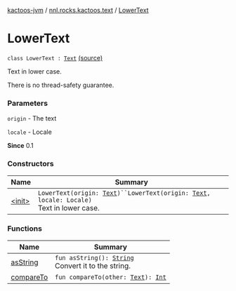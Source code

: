 [kactoos-jvm](../../index.md) / [nnl.rocks.kactoos.text](../index.md) / [LowerText](.)

# LowerText

`class LowerText : `[`Text`](../../nnl.rocks.kactoos/-text/index.md) [(source)](https://github.com/neonailol/kactoos/blob/master/kactoos-jvm/src/main/kotlin/nnl/rocks/kactoos/text/LowerText.kt#L16)

Text in lower case.

There is no thread-safety guarantee.

### Parameters

`origin` - The text

`locale` - Locale

**Since**
0.1

### Constructors

| Name | Summary |
|---|---|
| [&lt;init&gt;](-init-.md) | `LowerText(origin: `[`Text`](../../nnl.rocks.kactoos/-text/index.md)`)``LowerText(origin: `[`Text`](../../nnl.rocks.kactoos/-text/index.md)`, locale: Locale)`<br>Text in lower case. |

### Functions

| Name | Summary |
|---|---|
| [asString](as-string.md) | `fun asString(): `[`String`](https://kotlinlang.org/api/latest/jvm/stdlib/kotlin/-string/index.html)<br>Convert it to the string. |
| [compareTo](compare-to.md) | `fun compareTo(other: `[`Text`](../../nnl.rocks.kactoos/-text/index.md)`): `[`Int`](https://kotlinlang.org/api/latest/jvm/stdlib/kotlin/-int/index.html) |
